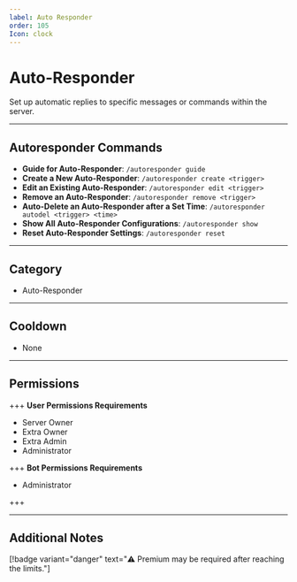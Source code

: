 ```yaml
---
label: Auto Responder
order: 105
Icon: clock
---
```


# Auto-Responder

Set up automatic replies to specific messages or commands within the server.

---

## Autoresponder Commands

- **Guide for Auto-Responder**: `/autoresponder guide`
- **Create a New Auto-Responder**: `/autoresponder create <trigger>`
- **Edit an Existing Auto-Responder**: `/autoresponder edit <trigger>`
- **Remove an Auto-Responder**: `/autoresponder remove <trigger>`
- **Auto-Delete an Auto-Responder after a Set Time**: `/autoresponder autodel <trigger> <time>`
- **Show All Auto-Responder Configurations**: `/autoresponder show`
- **Reset Auto-Responder Settings**: `/autoresponder reset`

---

## Category

- Auto-Responder

---

## Cooldown

- None

---

## Permissions

+++ **User Permissions Requirements**

- Server Owner
- Extra Owner
- Extra Admin
- Administrator

+++ **Bot Permissions Requirements**

- Administrator

+++

---

## Additional Notes

[!badge variant="danger" text="⚠️ Premium may be required after reaching the limits."]
